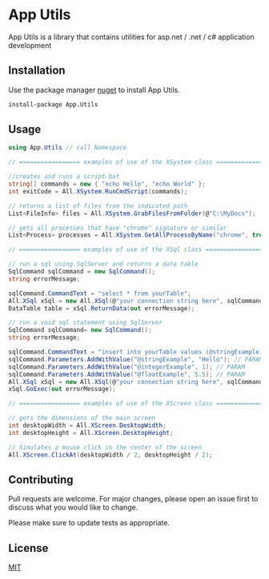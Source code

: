 ﻿# App Utils

App Utils is a library that contains utilities for asp.net / .net / c# application development

## Installation

Use the package manager [nuget](https://www.nuget.org/packages) to install App Utils.

```bash
install-package App.Utils
```

## Usage

```csharp
using App.Utils // call Namespace

// ================= examples of use of the XSystem class =================

//creates and runs a script.bat 
string[] commands = new { "echo Hello", "echo World" };
int exitCode = All.XSystem.RunCmdScript(commands);

// returns a list of files from the indicated path
List<FileInfo> files = All.XSystem.GrabFilesFromFolder(@"C:\MyDocs");

// gets all processes that have "chrome" signature or similar
List<Process> processes = All.XSystem.GetAllProcessByName("chrome", true);

// ================= examples of use of the XSql class =================

// run a sql using SqlServer and returns a data table
SqlCommand sqlCommand = new SqlCommand();
string errorMessage;

sqlCommand.CommandText = "select * from yourTable";
All.XSql xSql = new All.XSql(@"your connection string here", sqlCommand);
DataTable table = xSql.ReturnData(out errorMessage);

// run a void sql statement using SqlServer
SqlCommand sqlCommand= new SqlCommand();
string errorMessage;

sqlCommand.CommandText = "insert into yourTable values (@stringExample, @integerExample, @floatExample)";
sqlCommand.Parameters.AddWithValue("@stringExample", "Hello"); // PARAM
sqlCommand.Parameters.AddWithValue("@integerExample", 1); // PARAM
sqlCommand.Parameters.AddWithValue("@floatExample", 5.5); // PARAM
All.XSql xSql = new All.XSql(@"your connection string here", sqlCommand);
xSql.GoExec(out errorMessage);

// ================= examples of use of the XScreen class =================

// gets the dimensions of the main screen
int desktopWidth = All.XScreen.DesktopWidth;
int desktopHeight = All.XScreen.DesktopHeight;

// Simulates a mouse click in the center of the screen
All.XScreen.ClickAt(desktopWidth / 2, desktopHeight / 2);

```

## Contributing
Pull requests are welcome. For major changes, please open an issue first to discuss what you would like to change.

Please make sure to update tests as appropriate.

## License
[MIT](https://choosealicense.com/licenses/mit/)